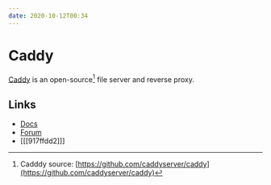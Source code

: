 ```yaml
---
date: 2020-10-12T00:34
---
```


# Caddy

[Caddy](https://caddyserver.com/) is an open-source[^source] file server and reverse proxy.

## Links

- [Docs](https://caddyserver.com/docs/)
- [Forum](https://caddy.community/)
- [[[917ffdd2]]]

[^source]: Cadddy source: [https://github.com/caddyserver/caddy](https://github.com/caddyserver/caddy)
